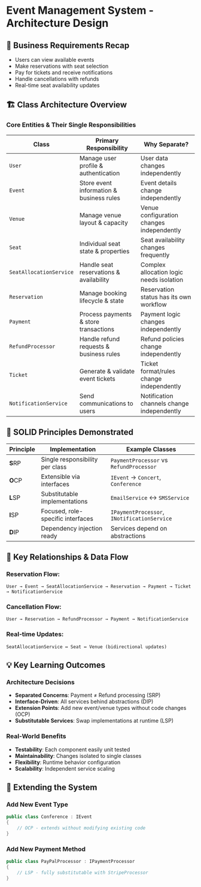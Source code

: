 # Event Management System - Architecture Design

## 🎯 Business Requirements Recap

- Users can view available events
- Make reservations with seat selection
- Pay for tickets and receive notifications
- Handle cancellations with refunds
- Real-time seat availability updates

## 🏗️ Class Architecture Overview

### Core Entities & Their Single Responsibilities

| Class                   | Primary Responsibility                   | Why Separate?                              |
| ----------------------- | ---------------------------------------- | ------------------------------------------ |
| `User`                  | Manage user profile & authentication     | User data changes independently            |
| `Event`                 | Store event information & business rules | Event details change independently         |
| `Venue`                 | Manage venue layout & capacity           | Venue configuration changes independently  |
| `Seat`                  | Individual seat state & properties       | Seat availability changes frequently       |
| `SeatAllocationService` | Handle seat reservations & availability  | Complex allocation logic needs isolation   |
| `Reservation`           | Manage booking lifecycle & state         | Reservation status has its own workflow    |
| `Payment`               | Process payments & store transactions    | Payment logic changes independently        |
| `RefundProcessor`       | Handle refund requests & business rules  | Refund policies change independently       |
| `Ticket`                | Generate & validate event tickets        | Ticket format/rules change independently   |
| `NotificationService`   | Send communications to users             | Notification channels change independently |

## 🎯 SOLID Principles Demonstrated

| Principle | Implementation                    | Example Classes                             |
| --------- | --------------------------------- | ------------------------------------------- |
| **S**RP   | Single responsibility per class   | `PaymentProcessor` vs `RefundProcessor`     |
| **O**CP   | Extensible via interfaces         | `IEvent` → `Concert`, `Conference`          |
| **L**SP   | Substitutable implementations     | `EmailService` ↔ `SMSService`               |
| **I**SP   | Focused, role-specific interfaces | `IPaymentProcessor`, `INotificationService` |
| **D**IP   | Dependency injection ready        | Services depend on abstractions             |

## 🔄 Key Relationships & Data Flow

### Reservation Flow:

```
User → Event → SeatAllocationService → Reservation → Payment → Ticket → NotificationService
```

### Cancellation Flow:

```
User → Reservation → RefundProcessor → Payment → NotificationService
```

### Real-time Updates:

```
SeatAllocationService ↔ Seat ↔ Venue (bidirectional updates)
```

## 💡 Key Learning Outcomes

### Architecture Decisions

- **Separated Concerns**: Payment ≠ Refund processing (SRP)
- **Interface-Driven**: All services behind abstractions (DIP)
- **Extension Points**: Add new event/venue types without code changes (OCP)
- **Substitutable Services**: Swap implementations at runtime (LSP)

### Real-World Benefits

- **Testability**: Each component easily unit tested
- **Maintainability**: Changes isolated to single classes
- **Flexibility**: Runtime behavior configuration
- **Scalability**: Independent service scaling

## 🔧 Extending the System

### Add New Event Type

```csharp
public class Conference : IEvent
{
    // OCP - extends without modifying existing code
}
```

### Add New Payment Method

```csharp
public class PayPalProcessor : IPaymentProcessor
{
    // LSP - fully substitutable with StripeProcessor
}
```
